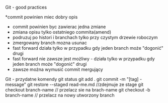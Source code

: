 Git - good practices

*commit powinien miec dobry opis
* commit powinien byc zawierac jedna zmiane
* zmiana opisu tylko ostatniego commita(amend)
* podruzuj po histori i branchach tylko przy czystym drzewie roboczym
* zmergowany branch mozna usunac
* fast forward działa tylko w przypadku gdy jeden branch może "dogonić" drugi
* fast forward nie zawsze jest możliwy - działa tylko w przypadku gdy jeden branch może "dogonić" drugi
* zawsze można wymusić commit mergujący


Git - przydatne komendy
git status
git add .
git commit -m "[tag] - message"
git restore --staged  read-me.md  //zdejmuje ze stage
git checkout branch-name // przelacz sie na brach-name
git checkout -b branch-name // przelacz na nowy utworzony branch
